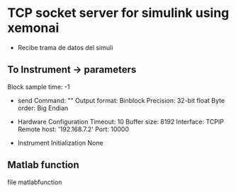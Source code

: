# TCP socket server for simulink using xemonai
- Recibe trama de datos del simuli

## To Instrument -> parameters
Block sample time: -1

- send
Command: ""
Output format: Binblock
Precision: 32-bit float
Byte order: Big Endian

- Hardware Configuration
Timeout: 10
Buffer size: 8192
Interface: TCPIP
Remote host: '192.168.7.2'
Port: 10000

- Instrument Initialization
None

## Matlab function
file matlabfunction